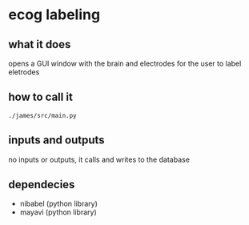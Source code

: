 # ecog labeling

## what it does
opens a GUI window with the brain and electrodes for the user to label eletrodes

## how to call it
`./james/src/main.py`

## inputs and outputs
no inputs or outputs, it calls and writes to the database

## dependecies
- nibabel (python library)
- mayavi (python library)
